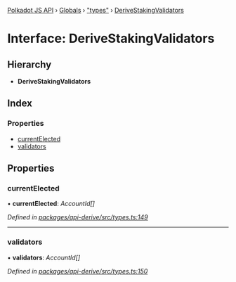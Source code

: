 [Polkadot JS API](../README.md) › [Globals](../globals.md) › ["types"](../modules/_types_.md) › [DeriveStakingValidators](_types_.derivestakingvalidators.md)

# Interface: DeriveStakingValidators

## Hierarchy

* **DeriveStakingValidators**

## Index

### Properties

* [currentElected](_types_.derivestakingvalidators.md#currentelected)
* [validators](_types_.derivestakingvalidators.md#validators)

## Properties

###  currentElected

• **currentElected**: *AccountId[]*

*Defined in [packages/api-derive/src/types.ts:149](https://github.com/polkadot-js/api/blob/006c686c1/packages/api-derive/src/types.ts#L149)*

___

###  validators

• **validators**: *AccountId[]*

*Defined in [packages/api-derive/src/types.ts:150](https://github.com/polkadot-js/api/blob/006c686c1/packages/api-derive/src/types.ts#L150)*
